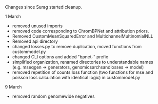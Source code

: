 Changes since Surag started cleanup.

1 March
- removed unused imports
- removed code corresponding to ChromBPNet and attribution priors.
- Removed CustomMeanSquaredError and MultichannelMultinomialNLL
- Removed api directory
- changed losses.py to remove duplication, moved functions from custommodel.py
- changed CLI options and added "bpnet-" prefix
- simplified organization, renamed directories to understandable names (e.g. mseqgen -> generators, genomicsarchsandlosses -> model)
- removed repetition of counts loss function (two functions for mse and poisson loss calculation with identical logic) in custommodel.py

9 March
- removed random genomewide negatives
